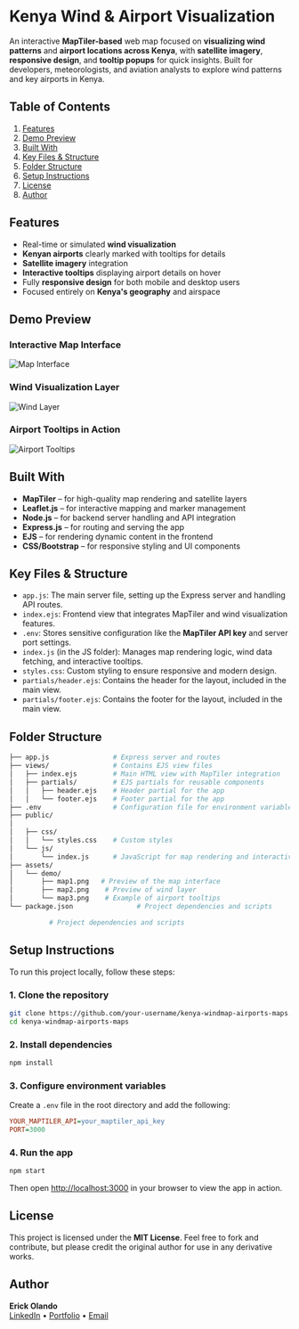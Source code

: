 
# Kenya Wind & Airport Visualization

An interactive **MapTiler-based** web map focused on **visualizing wind patterns** and **airport locations across Kenya**, with **satellite imagery**, **responsive design**, and **tooltip popups** for quick insights. Built for developers, meteorologists, and aviation analysts to explore wind patterns and key airports in Kenya.

## Table of Contents

1. [Features](#features)
2. [Demo Preview](#demo-preview)
3. [Built With](#built-with)
4. [Key Files & Structure](#key-files--structure)
5. [Folder Structure](#folder-structure)
6. [Setup Instructions](#setup-instructions)
7. [License](#license)
8. [Author](#author)

## Features

- Real-time or simulated **wind visualization**
- **Kenyan airports** clearly marked with tooltips for details
- **Satellite imagery** integration
- **Interactive tooltips** displaying airport details on hover
- Fully **responsive design** for both mobile and desktop users
- Focused entirely on **Kenya's geography** and airspace

## Demo Preview

### Interactive Map Interface
![Map Interface](public/assets/demo/map-interface.png)

### Wind Visualization Layer
![Wind Layer](public/assets/demo/wind-overlay.png)

### Airport Tooltips in Action
![Airport Tooltips](public/assets/demo/tooltip-demo.png)

## Built With

- **MapTiler** – for high-quality map rendering and satellite layers
- **Leaflet.js** – for interactive mapping and marker management
- **Node.js** – for backend server handling and API integration
- **Express.js** – for routing and serving the app
- **EJS** – for rendering dynamic content in the frontend
- **CSS/Bootstrap** – for responsive styling and UI components

## Key Files & Structure

- `app.js`: The main server file, setting up the Express server and handling API routes.
- `index.ejs`: Frontend view that integrates MapTiler and wind visualization features.
- `.env`: Stores sensitive configuration like the **MapTiler API key** and server port settings.
- `index.js` (in the JS folder): Manages map rendering logic, wind data fetching, and interactive tooltips.
- `styles.css`: Custom styling to ensure responsive and modern design.
- `partials/header.ejs`: Contains the header for the layout, included in the main view.
- `partials/footer.ejs`: Contains the footer for the layout, included in the main view.

## Folder Structure

```bash
├── app.js                # Express server and routes
├── views/                # Contains EJS view files
│   ├── index.ejs         # Main HTML view with MapTiler integration
│   ├── partials/         # EJS partials for reusable components
│   │   ├── header.ejs    # Header partial for the app
│   │   └── footer.ejs    # Footer partial for the app
├── .env                  # Configuration file for environment variables (API keys, port)
├── public/               
│  
│   ├── css/              
│   │   └── styles.css    # Custom styles
│   └── js/               
│       └── index.js      # JavaScript for map rendering and interactivity
├── assets/           
│   └── demo/        
│       ├── map1.png   # Preview of the map interface
│       ├── map2.png    # Preview of wind layer
│       └── map3.png    # Example of airport tooltips
└── package.json                # Project dependencies and scripts

          # Project dependencies and scripts
```

## Setup Instructions

To run this project locally, follow these steps:

### 1. Clone the repository

```bash
git clone https://github.com/your-username/kenya-windmap-airports-maps.git
cd kenya-windmap-airports-maps
```

### 2. Install dependencies

```bash
npm install
```

### 3. Configure environment variables

Create a `.env` file in the root directory and add the following:

```ini
YOUR_MAPTILER_API=your_maptiler_api_key
PORT=3000
```

### 4. Run the app

```bash
npm start
```

Then open [http://localhost:3000](http://localhost:3000) in your browser to view the app in action.

## License

This project is licensed under the **MIT License**. Feel free to fork and contribute, but please credit the original author for use in any derivative works.

## Author

**Erick Olando**  
[LinkedIn](https://www.linkedin.com/in/erick-olando-9a9148220) • [Portfolio](https://erick.up.railway.app/) • [Email](mailto:olandoerick98@gmail.com)
